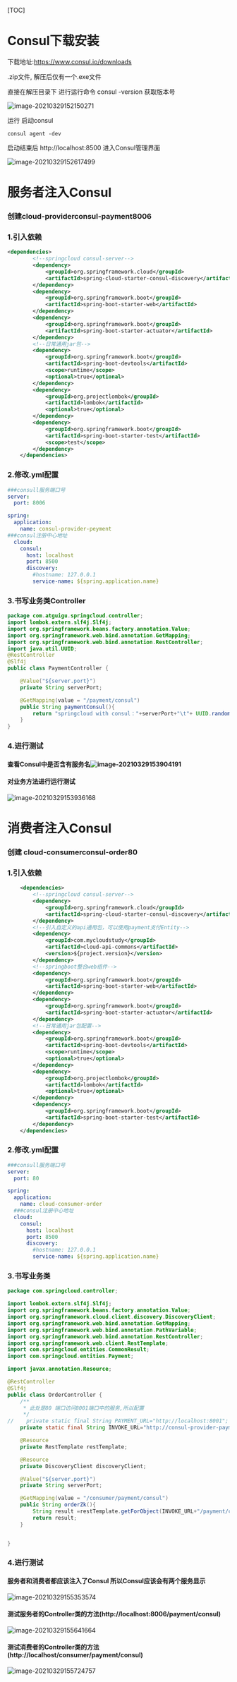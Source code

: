 [TOC]

# Consul下载安装

下载地址:https://www.consul.io/downloads

.zip文件, 解压后仅有一个.exe文件

直接在解压目录下 进行运行命令 consul -version 获取版本号

![image-20210329152150271](C:\Users\Administrator.MACHENI-KA32LTP\AppData\Roaming\Typora\typora-user-images\image-20210329152150271.png)



运行 启动consul

```
consul agent -dev
```

启动结束后 http://localhost:8500 进入Consul管理界面

![image-20210329152617499](C:\Users\Administrator.MACHENI-KA32LTP\AppData\Roaming\Typora\typora-user-images\image-20210329152617499.png)





# 服务者注入Consul

### 创建cloud-providerconsul-payment8006

### 1.引入依赖

```xml
<dependencies>
        <!--springcloud consul-server-->
        <dependency>
            <groupId>org.springframework.cloud</groupId>
            <artifactId>spring-cloud-starter-consul-discovery</artifactId>
        </dependency>
        <dependency>
            <groupId>org.springframework.boot</groupId>
            <artifactId>spring-boot-starter-web</artifactId>
        </dependency>
        <dependency>
            <groupId>org.springframework.boot</groupId>
            <artifactId>spring-boot-starter-actuator</artifactId>
        </dependency>
        <!--日常通用jar包-->
        <dependency>
            <groupId>org.springframework.boot</groupId>
            <artifactId>spring-boot-devtools</artifactId>
            <scope>runtime</scope>
            <optional>true</optional>
        </dependency>
        <dependency>
            <groupId>org.projectlombok</groupId>
            <artifactId>lombok</artifactId>
            <optional>true</optional>
        </dependency>
        <dependency>
            <groupId>org.springframework.boot</groupId>
            <artifactId>spring-boot-starter-test</artifactId>
            <scope>test</scope>
        </dependency>
    </dependencies>
```

### 2.修改.yml配置

```yml
###consull服务端口号
server:
  port: 8006

spring:
  application:
    name: consul-provider-peyment
###consul注册中心地址
  cloud:
    consul:
      host: localhost
      port: 8500
      discovery:
        #hostname: 127.0.0.1
        service-name: ${spring.application.name}

```

### 3.书写业务类Controller

```java
package com.atguigu.springcloud.controller;
import lombok.extern.slf4j.Slf4j;
import org.springframework.beans.factory.annotation.Value;
import org.springframework.web.bind.annotation.GetMapping;
import org.springframework.web.bind.annotation.RestController;
import java.util.UUID;
@RestController
@Slf4j
public class PaymentController {

    @Value("${server.port}")
    private String serverPort;

    @GetMapping(value = "/payment/consul")
    public String paymentConsul(){
        return "springcloud with consul："+serverPort+"\t"+ UUID.randomUUID().toString();
    }
}

```

### 4.进行测试

#### 查看Consul中是否含有服务名![image-20210329153904191](C:\Users\Administrator.MACHENI-KA32LTP\AppData\Roaming\Typora\typora-user-images\image-20210329153904191.png)

#### 对业务方法进行运行测试

![image-20210329153936168](C:\Users\Administrator.MACHENI-KA32LTP\AppData\Roaming\Typora\typora-user-images\image-20210329153936168.png)



# 消费者注入Consul

### 创建 cloud-consumerconsul-order80

### 1.引入依赖

```xml
    <dependencies>
        <!--springcloud consul-server-->
        <dependency>
            <groupId>org.springframework.cloud</groupId>
            <artifactId>spring-cloud-starter-consul-discovery</artifactId>
        </dependency>
        <!--引入自定义的api通用包，可以使用payment支付Entity-->
        <dependency>
            <groupId>com.mycloudstudy</groupId>
            <artifactId>cloud-api-commons</artifactId>
            <version>${project.version}</version>
        </dependency>
        <!--springboot整合web组件-->
        <dependency>
            <groupId>org.springframework.boot</groupId>
            <artifactId>spring-boot-starter-web</artifactId>
        </dependency>
        <dependency>
            <groupId>org.springframework.boot</groupId>
            <artifactId>spring-boot-starter-actuator</artifactId>
        </dependency>
        <!--日常通用jar包配置-->
        <dependency>
            <groupId>org.springframework.boot</groupId>
            <artifactId>spring-boot-devtools</artifactId>
            <scope>runtime</scope>
            <optional>true</optional>
        </dependency>
        <dependency>
            <groupId>org.projectlombok</groupId>
            <artifactId>lombok</artifactId>
            <optional>true</optional>
        </dependency>
        <dependency>
            <groupId>org.springframework.boot</groupId>
            <artifactId>spring-boot-starter-test</artifactId>
        </dependency>
    </dependencies>
```

### 2.修改.yml配置

```yml
###consull服务端口号
server:
  port: 80

spring:
  application:
    name: cloud-consumer-order
  ###consul注册中心地址
  cloud:
    consul:
      host: localhost
      port: 8500
      discovery:
        #hostname: 127.0.0.1
        service-name: ${spring.application.name}

```



### 3.书写业务类

```java
package com.springcloud.controller;

import lombok.extern.slf4j.Slf4j;
import org.springframework.beans.factory.annotation.Value;
import org.springframework.cloud.client.discovery.DiscoveryClient;
import org.springframework.web.bind.annotation.GetMapping;
import org.springframework.web.bind.annotation.PathVariable;
import org.springframework.web.bind.annotation.RestController;
import org.springframework.web.client.RestTemplate;
import com.springcloud.entities.CommonResult;
import com.springcloud.entities.Payment;

import javax.annotation.Resource;

@RestController
@Slf4j
public class OrderController {
    /**
     * 此处是80 端口访问8001端口中的服务,所以配置
     */
//    private static final String PAYMENT_URL="http://localhost:8001";
    private static final String INVOKE_URL="http://consul-provider-payment";

    @Resource
    private RestTemplate restTemplate;

    @Resource
    private DiscoveryClient discoveryClient;

    @Value("${server.port}")
    private String serverPort;

    @GetMapping(value = "/consumer/payment/consul")
    public String orderZk(){
        String result =restTemplate.getForObject(INVOKE_URL+"/payment/consul",String.class);
        return result;
    }


}

```



### 4.进行测试

#### 服务者和消费者都应该注入了Consul 所以Consul应该会有两个服务显示

![image-20210329155353574](C:\Users\Administrator.MACHENI-KA32LTP\AppData\Roaming\Typora\typora-user-images\image-20210329155353574.png)

#### 测试服务者的Controller类的方法(http://localhost:8006/payment/consul)

![image-20210329155641664](C:\Users\Administrator.MACHENI-KA32LTP\AppData\Roaming\Typora\typora-user-images\image-20210329155641664.png)

#### 测试消费者的Controller类的方法(http://localhost/consumer/payment/consul)

![image-20210329155724757](C:\Users\Administrator.MACHENI-KA32LTP\AppData\Roaming\Typora\typora-user-images\image-20210329155724757.png)

